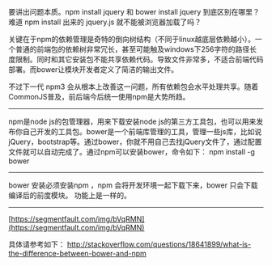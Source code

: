 
要讲出问题本质。npm install jquery 和 bower install jquery 到底区别在哪里？难道 npm install 出来的 jquery.js 就不能被浏览器加载了吗？

关键在于npm的依赖管理是奇特的倒向树结构（不同于linux越底层依赖越小）。一个普通的前端包的依赖树非常冗长，甚至可能触及windows下256字符的路径长度限制。同时和其它安装包不能共享依赖代码。导致文件非常多，不适合前端代码部署。而bower让模块开发者定义了简洁的输出文件。

不过下一代 npm3 会从根本上改善这一问题，所有依赖包会水平处理共享。随着CommonJS普及，前后端今后统一使用npm是大势所趋。

---------
npm是node js的包管理器，用来下载安装node js的第三方工具包，也可以用来发布你自己开发的工具包。bower是一个前端库管理的工具，管理一些js库，比如说jQuery，bootstrap等。通过bower，你就不用自己去找jQuery文件了，通过配置文件就可以自动完成了。通过npm可以安装bower，命令如下：
npm install -g bower

------------
bower 安装必须安装npm ，npm 会将开发环境一起下载下来，bower 只会下载 编译后的前度模块。 功能上是一样的。

-----------
[https://segmentfault.com/img/bVqRMN](https://segmentfault.com/img/bVqRMN)

具体请参考如下：
http://stackoverflow.com/questions/18641899/what-is-the-difference-between-bower-and-npm
